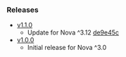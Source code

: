 ### Releases
- [v1.1.0](https://github.com/ahmedkandel/nova-s3-multipart-upload/releases/tag/v1.1.0) 
	- Update for Nova ^3.12 [de9e45c](https://github.com/laravel/nova/commit/de9e45c63de26b99bc7b4bdea80253c672bb0f5f)
- [v1.0.0](https://github.com/ahmedkandel/nova-s3-multipart-upload/releases/tag/v1.0.0) 
	- Initial release for Nova ^3.0
